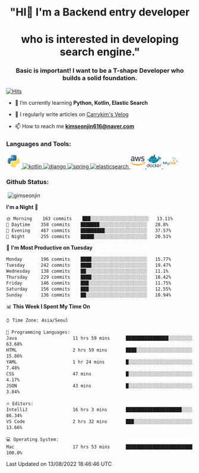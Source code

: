 <h1 align="center">"HI👋 I'm a Backend entry developer </h1>
<h1 align="center"> who is interested in developing search engine."</h1>
<h3 align="center">Basic is important! I want to be a T-shape Developer who builds a solid foundation.</h3>

[![Hits](https://hits.seeyoufarm.com/api/count/incr/badge.svg?url=https%3A%2F%2Fgithub.com%2Fgimseonjin&count_bg=%2318BFE5&title_bg=%23555555&icon=ko-fi.svg&icon_color=%23E7E7E7&title=hits&edge_flat=false)](https://hits.seeyoufarm.com)

- 🌱 I’m currently learning **Python, Kotlin, Elastic Search**

- 📝 I regularly write articles on [Carrykim's Velog](https://velog.io/@carrykim)

- 📫 How to reach me **kimseonjin616@naver.com**


<h3 align="left">Languages and Tools:</h3>
<p align="left"> 
 <a href="https://www.python.org" target="_blank" rel="noreferrer"> 
  <img src="https://raw.githubusercontent.com/devicons/devicon/master/icons/python/python-original.svg" alt="python" width="8%" height="8%"/> 
 </a> <a href="https://kotlinlang.org" target="_blank" rel="noreferrer"> <img src="https://www.vectorlogo.zone/logos/kotlinlang/kotlinlang-icon.svg" alt="kotlin" width="8%" height="8%"/> </a>   <a href="https://www.djangoproject.com/" target="_blank" rel="noreferrer"> <img src="https://cdn.worldvectorlogo.com/logos/django.svg" alt="django" width="6%" height="5%"/> </a>
<a href="https://spring.io/" target="_blank" rel="noreferrer"> <img src="https://www.vectorlogo.zone/logos/springio/springio-icon.svg" alt="spring" width="8%" height="8%"/> </a> <a href="https://www.elastic.co" target="_blank" rel="noreferrer"> <img src="https://www.vectorlogo.zone/logos/elastic/elastic-icon.svg" alt="elasticsearch" width="8%" height="8%"/> </a> <a href="https://aws.amazon.com" target="_blank" rel="noreferrer"> <img src="https://raw.githubusercontent.com/devicons/devicon/master/icons/amazonwebservices/amazonwebservices-original-wordmark.svg" alt="aws" width="8%" height="8%"/> </a> <a href="https://www.docker.com/" target="_blank" rel="noreferrer"> <img src="https://raw.githubusercontent.com/devicons/devicon/master/icons/docker/docker-original-wordmark.svg" alt="docker" width="8%" height="8%"/> </a>   
<a href="https://www.mysql.com/" target="_blank" rel="noreferrer"><img src="https://raw.githubusercontent.com/devicons/devicon/master/icons/mysql/mysql-original-wordmark.svg" alt="mysql" width="8%" height="8%"/> </a> </p>


<h3 align="left">Github Status:</h3>
<p align="left">
 <p>&nbsp;<img align="center" src="https://github-readme-stats.vercel.app/api?username=gimseonjin&show_icons=true&locale=en" alt="gimseonjin" /></p>
</p>


<!--START_SECTION:waka-->
**I'm a Night 🦉** 

```text
🌞 Morning    163 commits    ███░░░░░░░░░░░░░░░░░░░░░░   13.11% 
🌆 Daytime    358 commits    ███████░░░░░░░░░░░░░░░░░░   28.8% 
🌃 Evening    467 commits    █████████░░░░░░░░░░░░░░░░   37.57% 
🌙 Night      255 commits    █████░░░░░░░░░░░░░░░░░░░░   20.51%

```
📅 **I'm Most Productive on Tuesday** 

```text
Monday       196 commits    ████░░░░░░░░░░░░░░░░░░░░░   15.77% 
Tuesday      242 commits    ████░░░░░░░░░░░░░░░░░░░░░   19.47% 
Wednesday    138 commits    ██░░░░░░░░░░░░░░░░░░░░░░░   11.1% 
Thursday     229 commits    ████░░░░░░░░░░░░░░░░░░░░░   18.42% 
Friday       146 commits    ███░░░░░░░░░░░░░░░░░░░░░░   11.75% 
Saturday     156 commits    ███░░░░░░░░░░░░░░░░░░░░░░   12.55% 
Sunday       136 commits    ██░░░░░░░░░░░░░░░░░░░░░░░   10.94%

```


📊 **This Week I Spent My Time On** 

```text
⌚︎ Time Zone: Asia/Seoul

💬 Programming Languages: 
Java                     11 hrs 59 mins      ████████████████░░░░░░░░░   63.68% 
HTML                     2 hrs 59 mins       ████░░░░░░░░░░░░░░░░░░░░░   15.86% 
YAML                     1 hr 24 mins        █░░░░░░░░░░░░░░░░░░░░░░░░   7.48% 
CSS                      47 mins             █░░░░░░░░░░░░░░░░░░░░░░░░   4.17% 
JSON                     43 mins             █░░░░░░░░░░░░░░░░░░░░░░░░   3.84%

🔥 Editors: 
IntelliJ                 16 hrs 3 mins       █████████████████████░░░░   86.34% 
VS Code                  2 hrs 32 mins       ███░░░░░░░░░░░░░░░░░░░░░░   13.66%

💻 Operating System: 
Mac                      17 hrs 53 mins      █████████████████████████   100.0%

```


 Last Updated on 13/08/2022 18:46:46 UTC
<!--END_SECTION:waka-->
